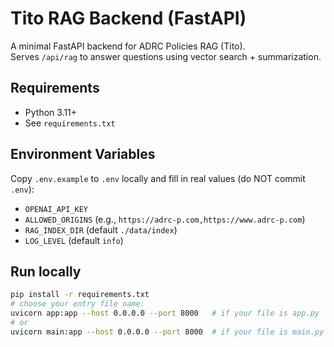 # Tito RAG Backend (FastAPI)

A minimal FastAPI backend for ADRC Policies RAG (Tito).  
Serves `/api/rag` to answer questions using vector search + summarization.

## Requirements
- Python 3.11+
- See `requirements.txt`

## Environment Variables
Copy `.env.example` to `.env` locally and fill in real values (do NOT commit `.env`):
- `OPENAI_API_KEY`
- `ALLOWED_ORIGINS` (e.g., `https://adrc-p.com,https://www.adrc-p.com`)
- `RAG_INDEX_DIR` (default `./data/index`)
- `LOG_LEVEL` (default `info`)

## Run locally
```bash
pip install -r requirements.txt
# choose your entry file name:
uvicorn app:app --host 0.0.0.0 --port 8000   # if your file is app.py
# or
uvicorn main:app --host 0.0.0.0 --port 8000  # if your file is main.py

